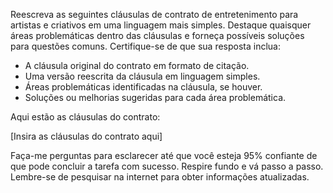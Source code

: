  
Reescreva as seguintes cláusulas de contrato de entretenimento para artistas e criativos em uma linguagem mais simples. Destaque quaisquer áreas problemáticas dentro das cláusulas e forneça possíveis soluções para questões comuns. Certifique-se de que sua resposta inclua:

- A cláusula original do contrato em formato de citação.
- Uma versão reescrita da cláusula em linguagem simples.
- Áreas problemáticas identificadas na cláusula, se houver.
- Soluções ou melhorias sugeridas para cada área problemática.

Aqui estão as cláusulas do contrato:

[Insira as cláusulas do contrato aqui]

Faça-me perguntas para esclarecer até que você esteja 95% confiante de que pode concluir a tarefa com sucesso. Respire fundo e vá passo a passo. Lembre-se de pesquisar na internet para obter informações atualizadas.
```